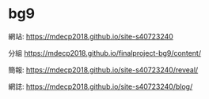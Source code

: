 # bg9

網站: https://mdecp2018.github.io/site-s40723240     
       
分組 https://mdecp2018.github.io/finalproject-bg9/content/

簡報: https://mdecp2018.github.io/site-s40723240/reveal/

網誌: https://mdecp2018.github.io/site-s40723240/blog/
